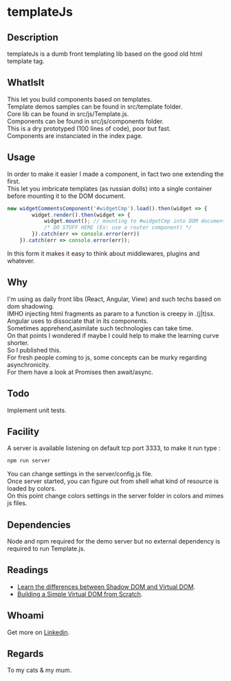 # templateJs  

## Description  
templateJs is a dumb front templating lib based on the good old html template tag.  

## WhatIsIt  

This let you build components based on templates.  
Template demos samples can be found in src/template folder.  
Core lib can be found in src/js/Template.js.  
Components can be found in src/js/components folder.  
This is a dry prototyped (100 lines of code), poor but fast.  
Components are instanciated in the index page.  

## Usage  

In order to make it easier I made a component, in fact two one extending the first.  
This let you imbricate templates (as russian dolls) into a single container before mounting it to the DOM document.  

```javascript
new widgetCommentsComponent('#widgetCmp').load().then(widget => {
        widget.render().then(widget => {
            widget.mount(); // mounting to #widgetCmp into DOM document
            /* DO STUFF HERE (Ex: use a router component) */
        }).catch(err => console.error(err))
    }).catch(err => console.error(err));
```  
In this form it makes it easy to think about middlewares, plugins and whatever.  

## Why  

I'm using as daily front libs (React, Angular, View) and such techs based on dom shadowing.  
IMHO injecting html fragments as param to a function is creepy in .(j|t)sx.  
Angular uses to dissociate that in its components.  
Sometimes apprehend,asimilate such technologies can take time.  
On that points I wondered if maybe I could help to make the learning curve shorter.  
So I published this.  
For fresh people coming to js, some concepts can be murky regarding asynchronicity.  
For them have a look at Promises then await/async.  

## Todo  

Implement unit tests.

## Facility  
A server is available listening on default tcp port 3333, to make it run type :  

```bash
npm run server
```

You can change settings in the server/config.js file.  
Once server started, you can figure out from shell what kind of resource is loaded by colors.  
On this point change colors settings in the server folder in colors and mimes js files.  

## Dependencies  

Node and npm required for the demo server but no external dependency is required to run Template.js.  

## Readings  

* [Learn the differences between Shadow DOM and Virtual DOM](https://vuejsfeed.com/blog/learn-the-differences-between-shadow-dom-and-virtual-dom).
* [Building a Simple Virtual DOM from Scratch](https://dev.to/ycmjason/building-a-simple-virtual-dom-from-scratch-3d05).


## Whoami  

Get more on [Linkedin](https://www.linkedin.com/in/pierre-fromager-197b4b6/ "My profile").  

## Regards  

To my cats & my mum.